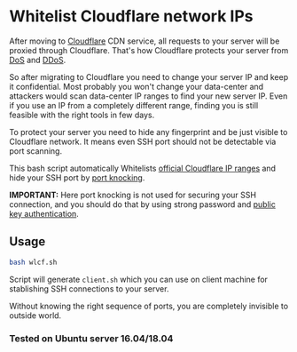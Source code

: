 # Whitelist Cloudflare network IPs

After moving to [Cloudflare](https://www.cloudflare.com/) CDN service, all requests to your server will be proxied through Cloudflare. That's how Cloudflare protects your server from [DoS](https://en.wikipedia.org/wiki/DOS) and [DDoS](https://en.wikipedia.org/wiki/Denial-of-service_attack).

So after migrating to Cloudflare you need to change your server IP and keep it confidential. Most probably you won't change your data-center and attackers would scan data-center IP ranges to find your new server IP. Even if you use an IP from a completely different range, finding you is still feasible with the right tools in few days.

To protect your server you need to hide any fingerprint and be just visible to Cloudflare network. It means even SSH port should not be detectable via port scanning.

This bash script automatically Whitelists [official Cloudflare IP ranges](https://www.cloudflare.com/ips/) and hide your SSH port by [port knocking](https://en.wikipedia.org/wiki/Port_knocking).

**IMPORTANT:** Here port knocking is not used for securing your SSH connection, and you should do that by using strong password and [public key authentication](https://www.ssh.com/ssh/key/).

## Usage

```bash
bash wlcf.sh
```

Script will generate `client.sh` which you can use on client machine for stablishing SSH connections to your server.

Without knowing the right sequence of ports, you are completely invisible to outside world.

### Tested on Ubuntu server 16.04/18.04